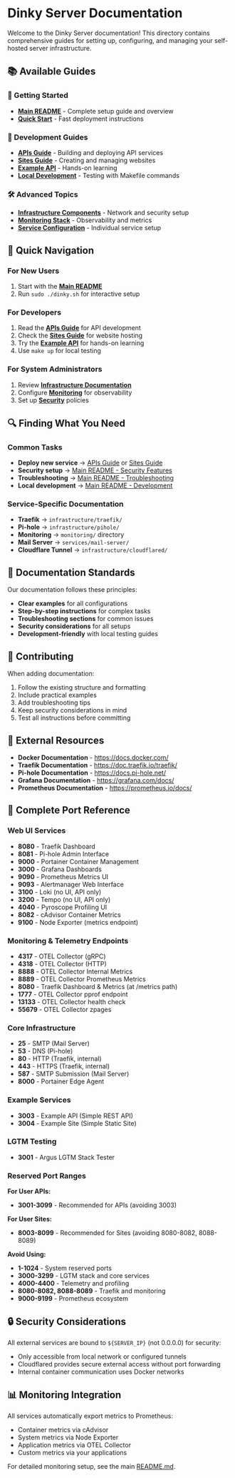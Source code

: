 # Dinky Server Documentation

Welcome to the Dinky Server documentation! This directory contains comprehensive guides for setting up, configuring, and managing your self-hosted server infrastructure.

## 📚 Available Guides

### **🚀 Getting Started**
- **[Main README](../README.md)** - Complete setup guide and overview
- **[Quick Start](../README.md#-quick-start)** - Fast deployment instructions

### **🔧 Development Guides**
- **[APIs Guide](apis-guide.md)** - Building and deploying API services
- **[Sites Guide](sites-guide.md)** - Creating and managing websites
- **[Example API](apis-guide.md#-example-api-reference)** - Hands-on learning
- **[Local Development](../README.md#-local-development)** - Testing with Makefile commands

### **🛠️ Advanced Topics**
- **[Infrastructure Components](../infrastructure/)** - Network and security setup
- **[Monitoring Stack](../monitoring/)** - Observability and metrics
- **[Service Configuration](../services/)** - Individual service setup

## 🎯 Quick Navigation

### **For New Users**
1. Start with the **[Main README](../README.md)**
2. Run `sudo ./dinky.sh` for interactive setup

### **For Developers**
1. Read the **[APIs Guide](apis-guide.md)** for API development
2. Check the **[Sites Guide](sites-guide.md)** for website hosting
3. Try the **[Example API](apis-guide.md#-example-api-reference)** for hands-on learning
4. Use `make up` for local testing

### **For System Administrators**
1. Review **[Infrastructure Documentation](../infrastructure/)**
2. Configure **[Monitoring](../monitoring/)** for observability
3. Set up **[Security](../infrastructure/firewall/)** policies

## 🔍 Finding What You Need

### **Common Tasks**
- **Deploy new service** → [APIs Guide](apis-guide.md) or [Sites Guide](sites-guide.md)
- **Security setup** → [Main README - Security Features](../README.md#-what-you-get)
- **Troubleshooting** → [Main README - Troubleshooting](../README.md#-troubleshooting)
- **Local development** → [Main README - Development](../README.md#-local-development)

### **Service-Specific Documentation**
- **Traefik** → `infrastructure/traefik/`
- **Pi-hole** → `infrastructure/pihole/`
- **Monitoring** → `monitoring/` directory
- **Mail Server** → `services/mail-server/`
- **Cloudflare Tunnel** → `infrastructure/cloudflared/`

## 📝 Documentation Standards

Our documentation follows these principles:
- **Clear examples** for all configurations
- **Step-by-step instructions** for complex tasks
- **Troubleshooting sections** for common issues
- **Security considerations** for all setups
- **Development-friendly** with local testing guides

## 🤝 Contributing

When adding documentation:
1. Follow the existing structure and formatting
2. Include practical examples
3. Add troubleshooting tips
4. Keep security considerations in mind
5. Test all instructions before committing

## 🔗 External Resources

- **Docker Documentation** - https://docs.docker.com/
- **Traefik Documentation** - https://doc.traefik.io/traefik/
- **Pi-hole Documentation** - https://docs.pi-hole.net/
- **Grafana Documentation** - https://grafana.com/docs/
- **Prometheus Documentation** - https://prometheus.io/docs/

## 🔌 Complete Port Reference

### Web UI Services
- **8080** - Traefik Dashboard  
- **8081** - Pi-hole Admin Interface
- **9000** - Portainer Container Management
- **3000** - Grafana Dashboards
- **9090** - Prometheus Metrics UI
- **9093** - Alertmanager Web Interface
- **3100** - Loki (no UI, API only)
- **3200** - Tempo (no UI, API only) 
- **4040** - Pyroscope Profiling UI
- **8082** - cAdvisor Container Metrics
- **9100** - Node Exporter (metrics endpoint)

### Monitoring & Telemetry Endpoints
- **4317** - OTEL Collector (gRPC)
- **4318** - OTEL Collector (HTTP) 
- **8888** - OTEL Collector Internal Metrics
- **8889** - OTEL Collector Prometheus Metrics
- **8080** - Traefik Dashboard & Metrics (at /metrics path)
- **1777** - OTEL Collector pprof endpoint
- **13133** - OTEL Collector health check
- **55679** - OTEL Collector zpages

### Core Infrastructure  
- **25** - SMTP (Mail Server)
- **53** - DNS (Pi-hole) 
- **80** - HTTP (Traefik, internal)
- **443** - HTTPS (Traefik, internal)
- **587** - SMTP Submission (Mail Server)
- **8000** - Portainer Edge Agent

### Example Services
- **3003** - Example API (Simple REST API)
- **3004** - Example Site (Simple Static Site)

### LGTM Testing
- **3001** - Argus LGTM Stack Tester

### Reserved Port Ranges

**For User APIs:**
- **3001-3099** - Recommended for APIs (avoiding 3003)

**For User Sites:**  
- **8003-8099** - Recommended for Sites (avoiding 8080-8082, 8088-8089)

**Avoid Using:**
- **1-1024** - System reserved ports
- **3000-3299** - LGTM stack and core services
- **4000-4400** - Telemetry and profiling  
- **8080-8082, 8088-8089** - Traefik and monitoring
- **9000-9199** - Prometheus ecosystem

## 🔒 Security Considerations

All external services are bound to `${SERVER_IP}` (not 0.0.0.0) for security:
- Only accessible from local network or configured tunnels
- Cloudflared provides secure external access without port forwarding
- Internal container communication uses Docker networks

## 📊 Monitoring Integration

All services automatically export metrics to Prometheus:
- Container metrics via cAdvisor
- System metrics via Node Exporter  
- Application metrics via OTEL Collector
- Custom metrics via your applications

For detailed monitoring setup, see the main [README.md](../README.md#monitoring--observability). 